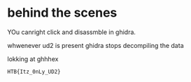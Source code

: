 # behind the scenes

YOu canright click and disassmble in ghidra.

whwenever ud2 is present ghidra stops decompiling the data

lokking at ghhhex

    HTB{Itz_0nLy_UD2}